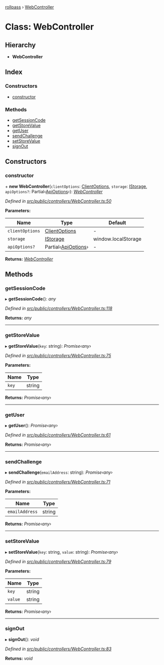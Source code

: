 [rollpass](../README.md) › [WebController](webcontroller.md)

# Class: WebController

## Hierarchy

* **WebController**

## Index

### Constructors

* [constructor](webcontroller.md#constructor)

### Methods

* [getSessionCode](webcontroller.md#getsessioncode)
* [getStoreValue](webcontroller.md#getstorevalue)
* [getUser](webcontroller.md#getuser)
* [sendChallenge](webcontroller.md#sendchallenge)
* [setStoreValue](webcontroller.md#setstorevalue)
* [signOut](webcontroller.md#signout)

## Constructors

###  constructor

\+ **new WebController**(`clientOptions`: [ClientOptions](../interfaces/clientoptions.md), `storage`: [IStorage](../interfaces/istorage.md), `apiOptions?`: Partial‹[ApiOptions](../interfaces/apioptions.md)›): *[WebController](webcontroller.md)*

*Defined in [src/public/controllers/WebController.ts:50](https://github.com/RollPass/rollpass-js/blob/e89de0b/src/public/controllers/WebController.ts#L50)*

**Parameters:**

Name | Type | Default |
------ | ------ | ------ |
`clientOptions` | [ClientOptions](../interfaces/clientoptions.md) | - |
`storage` | [IStorage](../interfaces/istorage.md) |  window.localStorage |
`apiOptions?` | Partial‹[ApiOptions](../interfaces/apioptions.md)› | - |

**Returns:** *[WebController](webcontroller.md)*

## Methods

###  getSessionCode

▸ **getSessionCode**(): *any*

*Defined in [src/public/controllers/WebController.ts:118](https://github.com/RollPass/rollpass-js/blob/e89de0b/src/public/controllers/WebController.ts#L118)*

**Returns:** *any*

___

###  getStoreValue

▸ **getStoreValue**(`key`: string): *Promise‹any›*

*Defined in [src/public/controllers/WebController.ts:75](https://github.com/RollPass/rollpass-js/blob/e89de0b/src/public/controllers/WebController.ts#L75)*

**Parameters:**

Name | Type |
------ | ------ |
`key` | string |

**Returns:** *Promise‹any›*

___

###  getUser

▸ **getUser**(): *Promise‹any›*

*Defined in [src/public/controllers/WebController.ts:61](https://github.com/RollPass/rollpass-js/blob/e89de0b/src/public/controllers/WebController.ts#L61)*

**Returns:** *Promise‹any›*

___

###  sendChallenge

▸ **sendChallenge**(`emailAddress`: string): *Promise‹any›*

*Defined in [src/public/controllers/WebController.ts:71](https://github.com/RollPass/rollpass-js/blob/e89de0b/src/public/controllers/WebController.ts#L71)*

**Parameters:**

Name | Type |
------ | ------ |
`emailAddress` | string |

**Returns:** *Promise‹any›*

___

###  setStoreValue

▸ **setStoreValue**(`key`: string, `value`: string): *Promise‹any›*

*Defined in [src/public/controllers/WebController.ts:79](https://github.com/RollPass/rollpass-js/blob/e89de0b/src/public/controllers/WebController.ts#L79)*

**Parameters:**

Name | Type |
------ | ------ |
`key` | string |
`value` | string |

**Returns:** *Promise‹any›*

___

###  signOut

▸ **signOut**(): *void*

*Defined in [src/public/controllers/WebController.ts:83](https://github.com/RollPass/rollpass-js/blob/e89de0b/src/public/controllers/WebController.ts#L83)*

**Returns:** *void*
